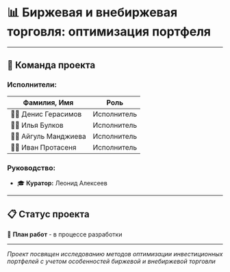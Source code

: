 # 📊 Биржевая и внебиржевая торговля: оптимизация портфеля

---

## 👥 Команда проекта

### **Исполнители:**
| Фамилия, Имя | Роль |
|-------------|------|
| 🧑‍💻 Денис Герасимов | Исполнитель |
| 🧑‍💻 Илья Булков | Исполнитель |
| 👩‍💻 Айгуль Манджиева | Исполнитель |
| 👩‍💻 Иван Протасеня | Исполнитель |

### **Руководство:**
- 🎓 **Куратор:** Леонид Алексеев

---

## 📋 Статус проекта
🔄 **План работ** - в процессе разработки

---

*Проект посвящен исследованию методов оптимизации инвестиционных портфелей с учетом особенностей биржевой и внебиржевой торговли*
